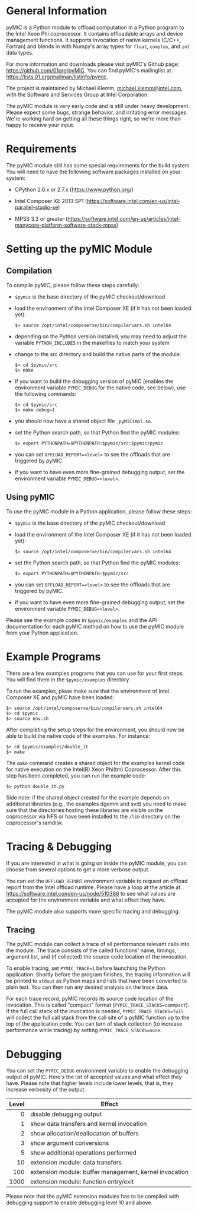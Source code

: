 # General Information

pyMIC is a Python module to offload computation in a Python program to the Intel Xeon Phi coprocessor. It contains offloadable arrays and device management functions. It supports invocation of native kernels (C/C++, Fortran) and blends in with Numpy's array types for `float`, `complex`, and `int` data types. 

For more information and downloads please visit pyMIC's Github page: https://github.com/01org/pyMIC. You can find pyMIC's mailinglist at https://lists.01.org/mailman/listinfo/pymic. 

The project is maintained by Michael Klemm, michael.klemm@intel.com, with the Software and Services Group at Intel Corporation. 

The pyMIC module is very early code and is still under heavy development. Please expect some bugs, strange behavior, and irritating error messages. We're working hard on getting all these things right, so we're more than happy to receive your input. 



# Requirements 

The pyMIC module still has some special requirements for the build system.  You will need to have the following software packages installed on your system:

*   CPython 2.6.x or 2.7.x (<https://www.python.org/>)

*   Intel Composer XE 2013 SP1 (<https://software.intel.com/en-us/intel-parallel-studio-xe>)

*   MPSS 3.3 or greater (<https://software.intel.com/en-us/articles/intel-manycore-platform-software-stack-mpss>)



# Setting up the pyMIC Module

## Compilation

To compile pyMIC, please follow these steps carefully:

*   `$pymic` is the base directory of the pyMIC checkout/download

*   load the environment of the Intel Composer XE (if it has not been loaded yet):

    ``$> source /opt/intel/composerxe/bin/compilervars.sh intel64``

*   depending on the Python version installed, you may need to adjust the variable `PYTHON_INCLUDES` in the makefiles to match your system

*   change to the src directory and build the native parts of the module:

    ```
    $> cd $pymic/src
    $> make
    ```
  
*   if you want to build the debugging version of pyMIC (enables the environment variable `PYMIC_DEBUG` for the native code, see below), use the following commands:

    ```
    $> cd $pymic/src
    $> make debug=1
    ```
  
*   you should now have a shared object file `_pyMICimpl.so`.  

*   set the Python search path, so that Python find the pyMIC modules:

    ```
    $> export PYTHONPATH=$PYTHONPATH:$pymic/src:$pymic/pymic
    ```

*   you can set `OFFLOAD_REPORT=<level>` to see the offloads that are triggered by pyMIC.

*   if you want to have even more fine-grained debugging output, set the environment variable `PYMIC_DEBUG=<level>`.


## Using pyMIC
  
To use the pyMIC module in a Python application, please follow these steps:

*   `$pymic` is the base directory of the pyMIC checkout/download

*   load the environment of the Intel Composer XE (if it has not been loaded yet):

    ```
    $> source /opt/intel/composerxe/bin/compilervars.sh intel64
    ```

*   set the Python search path, so that Python find the pyMIC modules:

    ```
    $> export PYTHONPATH=$PYTHONPATH:$pymic/src
    ```

*   you can set `OFFLOAD_REPORT=<level>` to see the offloads that are triggered by pyMIC.

*   if you want to have even more fine-grained debugging output, set the environment variable `PYMIC_DEBUG=<level>`.

Please see the example codes in `$pymic/examples` and the API documentation for each pyMIC method on how to use the pyMIC module from your Python application.
 
 
# Example Programs

There are a few examples programs that you can use for your first steps.  You will find them in the `$pymic/examples` directory.  

To run the examples, pleae make sure that the environment of Intel Composer XE and pyMIC have been loaded:

```
$> source /opt/intel/composerxe/bin/compilervars.sh intel64
$> cd $pymic
$> source env.sh
```

After completing the setup steps for the environment, you should now be able to build the native code of the examples.  For instance:

```
$> cd $pymic/examples/double_it
$> make
```
  
The `make` command creates a shared object for the examples kernel code for native execution on the Intel(R) Xeon Phi(tm) Coprocessor.  After this step has been completed, you can run the example code:

```
$> python double_it.py
```

Side note: if the shared object created for the example depends on additional libraries (e.g., the examples dgemm and svd) you need to make sure that the directories hosting these libraries are visible on the coprocessor via NFS or have been installed to the `/lib` directory on the coprocessor's ramdisk.

 

# Tracing & Debugging

If you are interested in what is going on inside the pyMIC module, you can choose from several options to get a more verbose output.

You can set the `OFFLOAD_REPORT` environment variable to request an offload report from the Intel offload runtime.  Please have a loop at the article at <https://software.intel.com/en-us/node/510366> to see what values are accepted for the environment variable and what effect they have.

The pyMIC module also supports more specific tracing and debugging.


## Tracing

The pyMIC module can collect a trace of all performance relevant calls into the module.  The trace consists of the called functions' name, timings, argument list, and (if collected) the source code location of the invocation.

To enable tracing, set `PYMIC_TRACE=1` before launching the Python application.  Shortly before the program finishes, the tracing information will be printed to `stdout` as Python maps and lists that have been converted to plain text.  You can then run any desired analysis on the trace data.

For each trace record, pyMIC records its source code location of the invocation.  This is called "compact" format (`PYMIC_TRACE_STACKS=commpact`).  If the full call stack of the invocation is needed, `PYMIC_TRACE_STACKS=full` will collect the full call stack from the call site of a pyMIC function up to the top of the application code.  You can turn of stack collection (to increase performance while tracing) by setting `PYMIC_TRACE_STACKS=none`.
 

# Debugging

You can set the `PYMIC_DEBUG` environment variable to enable the debugging output of pyMIC.  Here's the list of accepted values and what effect they have.  Please note that higher levels include lower levels, that is, they increase verbosity of the output.

| Level | Effect                                                 |
|------:|--------------------------------------------------------|
|0      | disable debugging output                               |
|1      | show data transfers and kernel invocation              |
|2      | show allocation/deallocation of buffers                |
|3      | show argument conversions                              |
|5      | show additional operations performed                   | 
|10     | extension module: data transfers                       |
|100    | extension module: buffer management, kernel invocation |
|1000   | extension module: function entry/exit                  |

Please note that the pyMIC extension modules has to be compiled with debugging support to enable debugging level 10 and above.
